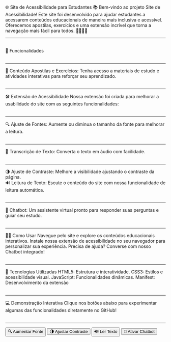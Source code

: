 🌐 Site de Acessibilidade para Estudantes 📚
Bem-vindo ao projeto Site de Acessibilidade! Este site foi desenvolvido para ajudar estudantes a acessarem conteúdos educacionais de maneira mais inclusiva e acessível. Oferecemos apostilas, exercícios e uma extensão incrível que torna a navegação mais fácil para todos. 👩‍🏫👨‍🎓
<hr>
<br>
🚀 Funcionalidades
<br>
<br>
<hr>
📘 Conteúdo
Apostilas e Exercícios: Tenha acesso a materiais de estudo e atividades interativas para reforçar seu aprendizado.
<br>
<br>
<hr>
🛠️ Extensão de Acessibilidade
Nossa extensão foi criada para melhorar a usabilidade do site com as seguintes funcionalidades:
<br>
<br>
<hr>
🔍 Ajuste de Fontes: Aumente ou diminua o tamanho da fonte para melhorar a leitura.
<br>
<br>
<hr>
🎤 Transcrição de Texto: Converta o texto em áudio com facilidade.
<br>
<br>
<hr>
🌗 Ajuste de Contraste: Melhore a visibilidade ajustando o contraste da página.
<br>
🔊 Leitura de Texto: Escute o conteúdo do site com nossa funcionalidade de leitura automática.
<br>
<br>
<hr>
🤖 Chatbot: Um assistente virtual pronto para responder suas perguntas e guiar seu estudo.
<br>
<br>
<hr>
🧑‍💻 Como Usar
Navegue pelo site e explore os conteúdos educacionais interativos.
Instale nossa extensão de acessibilidade no seu navegador para personalizar sua experiência.
Precisa de ajuda? Converse com nosso Chatbot integrado!
<br>
<br>
<hr>
🔧 Tecnologias Utilizadas
HTML5: Estrutura e interatividade.
CSS3: Estilos e acessibilidade visual.
JavaScript: Funcionalidades dinâmicas.
Manifest: Desenvolvimento da extensão
<br>
<br>
<hr>
💻 Demonstração Interativa
Clique nos botões abaixo para experimentar algumas das funcionalidades diretamente no GitHub!
<br>
<br>
<hr>
<button onclick="alert('Fontes aumentadas!')">🔍 Aumentar Fonte</button> <button onclick="alert('Contraste ajustado!')">🌗 Ajustar Contraste</button> <button onclick="alert('Texto lido em voz alta!')">🔊 Ler Texto</button> <button onclick="alert('Chatbot ativado!')">🤖 Ativar Chatbot</button>
